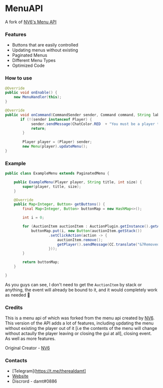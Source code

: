 # MenuAPI
A fork of [NV6's Menu API](https://github.com/NoSequel/MenuAPI)

### Features

* Buttons that are easily controlled
* Updating menus without existing
* Paginated Menus
* Different Menu Types
* Optimized Code

### How to use

```java
@Override
public void onEnable() {
    new MenuHandler(this);
}
```

```java
@Override
public void onCommand(CommandSender sender, Command command, String label, String[] args) {
       if (!(sender instanceof Player) {
            sender.sendMessage(ChatColor.RED  + "You must be a player to run this command!"
            return;
        }
        
        Player player = (Player) sender;
        new Menu(player).updateMenu();
}
```

### Example

```java
public class ExampleMenu extends PaginatedMenu {

    public ExampleMenu(Player player, String title, int size) {
        super(player, title, size);
    }

    @Override
    public Map<Integer, Button> getButtons() {
        final Map<Integer, Button> buttonMap = new HashMap<>();

        int i = 0;

        for (AuctionItem auctionItem : AuctionPlugin.getInstance().getAuctionHandler().getAuctionItems()) {
            buttonMap.put(i, new Button(auctionItem.getStack())
                    .setClickAction(action -> {
                        auctionItem.remove();
                        getPlayer().sendMessage(CC.translate("&7Removed a crazy auction item!"));
                    }));
        }

        return buttonMap;
    }

}
```

As you guys can see, I don't need to get the ``AuctionItem`` by stack or anything, the event will already be bound to it, and it would completely work as needed 🙂

### Credits

This is a menu api of which was forked from the menu api created by [NV6](https://github.com/NoSequel). This version of the API adds a lot of features, including updating the menu without existing the player out of it [i.e the contents of the menu will change without actaully the player leaving or closing the gui at all], closing event. As well as more features.

Original Creator - [NV6](https://github.com/NoSequel)

### Contacts

* [Telegram](https://t.me/therealdamt]
* [Website](https://damt.xyz)
* Discrord - damt#0886

